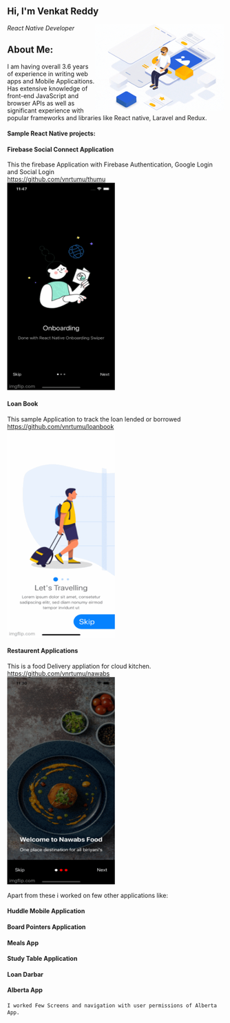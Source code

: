 <h2>Hi, I'm Venkat Reddy </h2>
<img align='right' src="./venky0.gif" width="300" />
<p><em>React Native Developer</em></p>

<h2>About Me:</h2>
<p>
I am having overall 3.6 years of experience in writing web apps and Mobile Applicaitions.  Has extensive knowledge of front-end JavaScript and browser APIs as well as significant experience with popular frameworks and libraries like React native, Laravel and Redux. 
</p>

<h4> Sample React Native projects: </h4>


#### Firebase Social Connect Application

This the firebase Application with Firebase Authentication, Google Login and Social Login
<br />
https://github.com/vnrtumu/thumu
<br />
<img src="./thumu.gif" width="250px" height= "480px" />

#### Loan Book

This sample Application to track the loan lended or borrowed
<br />
https://github.com/vnrtumu/loanbook
<br />
<img src="./loanbook.gif" width="250px" height= "480px" />

#### Restaurent Applications

This is a food Delivery appliation for cloud kitchen.
<br />
https://github.com/vnrtumu/nawabs
<br />
<img src="./nawabs.gif" width="250px" height= "480px" />

Apart from these i worked on few other applications like:

#### Huddle Mobile Application

#### Board Pointers Application

#### Meals App

#### Study Table Application

#### Loan Darbar

#### Alberta App
    I worked Few Screens and navigation with user permissions of Alberta App. 

